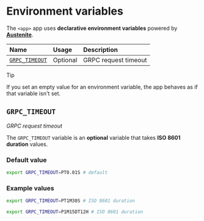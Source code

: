 # Environment variables

The `<app>` app uses **declarative environment variables** powered by
**[Austenite]**.

[austenite]: https://github.com/ezzatron/austenite

| Name                            | Usage    | Description          |
| :------------------------------ | :------- | :------------------- |
| [`GRPC_TIMEOUT`](#GRPC_TIMEOUT) | Optional | GRPC request timeout |

> [!TIP]
> If you set an empty value for an environment variable, the app behaves as if
> that variable isn't set.

## `GRPC_TIMEOUT`

_GRPC request timeout_

The `GRPC_TIMEOUT` variable is an **optional** variable
that takes **ISO 8601 duration** values.

### Default value

```sh
export GRPC_TIMEOUT=PT0.01S # default
```

### Example values

```sh
export GRPC_TIMEOUT=PT1M30S # ISO 8601 duration
```

```sh
export GRPC_TIMEOUT=P1M15DT12H # ISO 8601 duration
```
